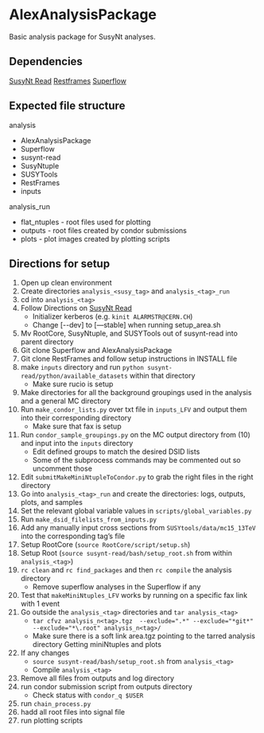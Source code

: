 # AlexAnalysisPackage
Basic analysis package for SusyNt analyses.

## Dependencies
[SusyNt Read](https://github.com/susynt/susynt-read)
[Restframes](https://github.com/crogan/RestFrames)
[Superflow](https://github.com/dantrim/Superflow)

## Expected file structure
analysis 
- AlexAnalysisPackage
- Superflow
- susynt-read
- SusyNtuple
- SUSYTools
- RestFrames
- inputs

analysis\_run
- flat\_ntuples - root files used for plotting
- outputs - root files created by condor submissions
- plots - plot images created by plotting scripts
  

## Directions for setup 
1. Open up clean environment 
2. Create directories `analysis_<susy_tag>` and `analysis_<tag>_run`
3. cd into `analysis_<tag>`
4. Follow Directions on [SusyNt Read](https://github.com/susynt/susynt-read) 
    * Initializer kerberos (e.g. `kinit ALARMSTR@CERN.CH`)
    * Change [--dev] to [—stable] when running setup_area.sh
5. Mv RootCore, SusyNtuple, and SUSYTools out of susynt-read into parent directory
6. Git clone Superflow and AlexAnalysisPackage
7. Git clone RestFrames and follow setup instructions in INSTALL file
8. make `inputs` directory and run `python susynt-read/python/available_datasets` within that directory
    * Make sure rucio is setup
9.  Make directories for all the background groupings used in the analysis and a general MC directory
10. Run `make_condor_lists.py` over txt file in `inputs_LFV` and output them into their corresponding directory
    * Make sure that fax is setup
11. Run `condor_sample_groupings.py` on the MC output directory from (10) and input into the `inputs` directory
    * Edit defined groups to match the desired DSID lists
    * Some of the subprocess commands may be commented out so uncomment those
12. Edit `submitMakeMiniNtupleToCondor.py` to grab the right files in the right directory
13. Go into `analysis_<tag>_run` and create the directories: logs, outputs, plots, and samples
14. Set the relevant global variable values in `scripts/global_variables.py`
15. Run `make_dsid_filelists_from_inputs.py`
17. Add any manually input cross sections from `SUSYtools/data/mc15_13TeV` into the corresponding tag’s file
18. Setup RootCore (`source RootCore/script/setup.sh`)
19. Setup Root (`source susynt-read/bash/setup_root.sh` from within `analysis_<tag>`)
20. `rc clean` and `rc find_packages` and then `rc compile` the analysis directory
    * Remove superflow analyses in the Superflow if any 
21. Test that `makeMiniNtuples_LFV` works by running on a specific fax link with 1 event
22. Go outside the `analysis_<tag>` directories and `tar analysis_<tag>`
    * `tar cfvz analysis_n<tag>.tgz  --exclude=".*" --exclude="*git*" --exclude="*\.root" analysis_n<tag>/`
    * Make sure there is a soft link area.tgz pointing to the tarred analysis directory
Getting miniNtuples and plots
1. If any changes
    * `source susynt-read/bash/setup_root.sh` from `analysis_<tag>`
    * Compile `analysis_<tag>`
2. Remove all files from outputs and log directory
3. run condor submission script from outputs directory
    * Check status with `condor_q $USER`
5. run `chain_process.py`
6. hadd all root files into signal file
7. run plotting scripts
